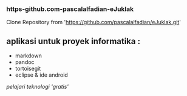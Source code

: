 ### https-github.com-pascalalfadian-eJuklak
Clone Repository from 'https://github.com/pascalalfadian/eJuklak.git'


## aplikasi untuk proyek informatika :
* markdown
* pandoc
* tortoisegit
* eclipse & ide android

_pelajari teknologi 'gratis'_
